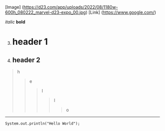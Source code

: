 

[Image] (https://d23.com/app/uploads/2022/08/1180w-600h_080222_marvel-d23-expo_00.jpg)
[Link] (https://www.google.com/)


*italic* 
**bold**

3. # header 1
4. ## header 2



>h 
>>e 
>>>l 
>>>>l 
>>>>>o


*** 
```
System.out.println("Hello World");
```
